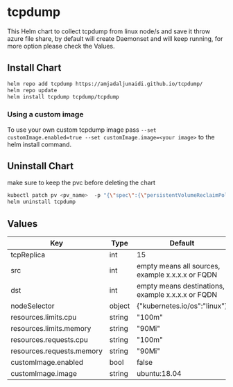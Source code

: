 # tcpdump
This Helm chart to collect tcpdump from linux node/s and save it throw azure file share, by default will create Daemonset and will keep running, for more option please check the Values.


## Install Chart

```bash
helm repo add tcpdump https://amjadaljunaidi.github.io/tcpdump/
helm repo update
helm install tcpdump tcpdump/tcpdump
```

### Using a custom image
To use your own custom tcpdump image pass `--set customImage.enabled=true --set customImage.image=<your image>` to the helm install command.

## Uninstall Chart
make sure to keep the pvc before deleting the chart
```bash
kubectl patch pv <pv_name>  -p "{\"spec\":{\"persistentVolumeReclaimPolicy\":\"Retain\"}}"
helm uninstall tcpdump
```

## Values
| Key | Type | Default |
|-----|------|---------|
| tcpReplica   |   int   |   15      |
| src   |  int    |  empty means all sources, example x.x.x.x or FQDN     |
| dst   |   int   |  empty means destinations, example x.x.x.x or FQDN    | 
| nodeSelector  |   object   |   {"kubernetes.io/os":"linux"}      |
| resources.limits.cpu    |   string   |     "100m"    | 
| resources.limits.memory    |  string    |    "90Mi"     |
| resources.requests.cpu    |    string  |      "100m"   | 
| resources.requests.memory    |  string    |    "90Mi"     |
| customImage.enabled   | bool | false  |
| customImage.image | string | ubuntu:18.04 |
